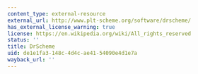```yaml
---
content_type: external-resource
external_url: http://www.plt-scheme.org/software/drscheme/
has_external_license_warning: true
license: https://en.wikipedia.org/wiki/All_rights_reserved
status: ''
title: DrScheme
uid: de1e1fa3-148c-4d4c-ae41-54090e4d1e7a
wayback_url: ''
---
```

